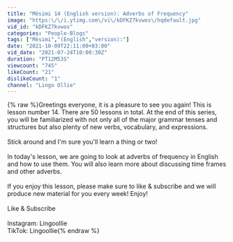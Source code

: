 ```yaml
---
title: "Mësimi 14 (English version): Adverbs of Frequency"
image: "https:\/\/i.ytimg.com\/vi\/kDFKZ7kvwos\/hqdefault.jpg"
vid_id: "kDFKZ7kvwos"
categories: "People-Blogs"
tags: ["Mësimi","(English","version):"]
date: "2021-10-09T22:11:00+03:00"
vid_date: "2021-07-24T10:00:30Z"
duration: "PT12M53S"
viewcount: "745"
likeCount: "21"
dislikeCount: "1"
channel: "Lingo Ollie"
---
```

{% raw %}Greetings everyone, it is a pleasure to see you again! This is lesson number 14. There are 50 lessons in total. At the end of this series, you will be familiarized with not only all of the major grammar tenses and structures but also plenty of new verbs, vocabulary, and expressions. <br /><br />Stick around and I'm sure you'll learn a thing or two! <br /><br />In today's lesson, we are going to look at adverbs of frequency in English and how to use them. You will also learn more about discussing time frames and other adverbs. <br /><br />If you enjoy this lesson, please make sure to like &amp; subscribe and we will produce new material for you every week!  Enjoy!<br /><br />Like &amp; Subscribe<br /><br />Instagram: Lingoollie<br />TikTok: Lingoollie{% endraw %}

